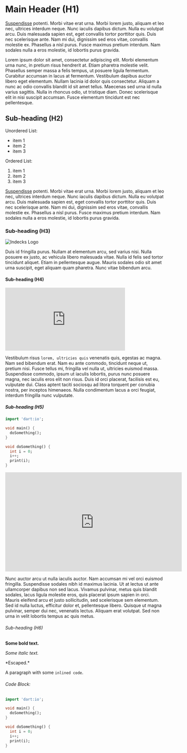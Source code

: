 # Main Header (H1)

[Suspendisse][indecks website] potenti. Morbi vitae erat urna. Morbi lorem justo, aliquam et leo nec, ultrices interdum neque. Nunc iaculis dapibus dictum. Nulla eu volutpat arcu. Duis malesuada sapien est, eget convallis tortor porttitor quis. Duis nec scelerisque ante. Nam mi dui, dignissim sed eros vitae, convallis molestie ex. Phasellus a nisl purus. Fusce maximus pretium interdum. Nam sodales nulla a eros molestie, id lobortis purus gravida.

Lorem ipsum dolor sit amet, consectetur adipiscing elit. Morbi elementum urna nunc, in pretium risus hendrerit at. Etiam pharetra molestie velit. Phasellus semper massa a felis tempus, ut posuere ligula fermentum. Curabitur accumsan in lacus at fermentum. Vestibulum dapibus auctor libero eget elementum. Nullam lacinia id dolor quis consectetur. Aliquam a nunc ac odio convallis blandit id sit amet tellus. Maecenas sed urna id nulla varius sagittis. Nulla in rhoncus odio, ut tristique diam. Donec scelerisque elit in nisi suscipit accumsan. Fusce elementum tincidunt est nec pellentesque.

## Sub-heading (H2)

Unordered List:

- item 1
- item 2
- item 3

Ordered List:

1. item 1
2. item 2
3. item 3

[Suspendisse][indecks website] potenti. Morbi vitae erat urna. Morbi lorem justo, aliquam et leo nec, ultrices interdum neque. Nunc iaculis dapibus dictum. Nulla eu volutpat arcu. Duis malesuada sapien est, eget convallis tortor porttitor quis. Duis nec scelerisque ante. Nam mi dui, dignissim sed eros vitae, convallis molestie ex. Phasellus a nisl purus. Fusce maximus pretium interdum. Nam sodales nulla a eros molestie, id lobortis purus gravida.

### Sub-heading (H3)

![Indecks Logo][indecks logo]

Duis id fringilla purus. Nullam at elementum arcu, sed varius nisi. Nulla posuere ex justo, ac vehicula libero malesuada vitae. Nulla id felis sed tortor tincidunt aliquet. Etiam in pellentesque augue. Mauris sodales odio sit amet urna suscipit, eget aliquam quam pharetra. Nunc vitae bibendum arcu.

#### Sub-heading (H4)

<iframe src="https://indecks.co/embed/card?id=mnc0000" frameborder="0" width="380" height="200"></iframe>

Vestibulum risus `lorem, ultricies quis` venenatis quis, egestas ac magna. Nam sed bibendum erat. Nam eu ante commodo, tincidunt neque ut, pretium nisi. Fusce tellus mi, fringilla vel nulla ut, ultricies euismod massa. Suspendisse commodo, ipsum ut iaculis lobortis, purus nunc posuere magna, nec iaculis eros elit non risus. Duis id orci placerat, facilisis est eu, vulputate dui. Class aptent taciti sociosqu ad litora torquent per conubia nostra, per inceptos himenaeos. Nulla condimentum lacus a orci feugiat, interdum fringilla nunc vulputate.

##### Sub-heading (H5)

```dart
import 'dart:io';

void main() {
  doSomething();
}

void doSomething() {
  int i = 0;
  i++;
  print(i);
}
```

<iframe width="560" height="315" src="https://www.youtube.com/embed/wKWUQxUI1Og" frameborder="0" allowfullscreen></iframe>

Nunc auctor arcu ut nulla iaculis auctor. Nam accumsan mi vel orci euismod fringilla. Suspendisse sodales nibh id maximus lacinia. Ut at lectus ut ante ullamcorper dapibus non sed lacus. Vivamus pulvinar, metus quis blandit sodales, lacus ligula molestie eros, quis placerat ipsum sapien in orci. Mauris eleifend arcu et justo sollicitudin, sed scelerisque sem elementum. Sed id nulla luctus, efficitur dolor et, pellentesque libero. Quisque ut magna pulvinar, semper dui nec, venenatis lectus. Aliquam erat volutpat. Sed non urna in velit lobortis tempus ac quis metus.

###### Sub-heading (H6)

**Some bold text.**

*Some italic text.*

\*Escaped.\*

A paragraph with some `inlined code`.

###### Code Block:

```dart
import 'dart:io';

void main() {
  doSomething();
}

void doSomething() {
  int i = 0;
  i++;
  print(i);
}
```

[indecks logo]: https://www.crowdfunder.co.uk/uploads/project_images/6e/83/56382/edd80240db8b0c279741801bd3ea30f5.png
[indecks website]: https://indecks.co "Indecks"
